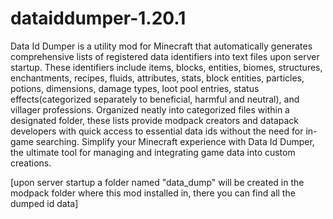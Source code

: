 # dataiddumper-1.20.1
Data Id Dumper is a utility mod for Minecraft that automatically generates comprehensive lists of registered data identifiers into text files upon server startup. These identifiers include items, blocks, entities, biomes, structures, enchantments, recipes, fluids, attributes, stats, block entities, particles, potions, dimensions, damage types, loot pool entries, status effects(categorized separately to beneficial, harmful and neutral), and villager professions. Organized neatly into categorized files within a designated folder, these lists provide modpack creators and datapack developers with quick access to essential data ids without the need for in-game searching. Simplify your Minecraft experience with Data Id Dumper, the ultimate tool for managing and integrating game data into custom creations.

[upon server startup a folder named "data_dump" will be created in the modpack folder where this mod installed in, there you can find all the dumped id data]
